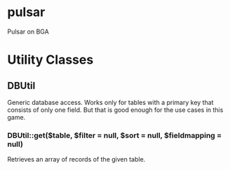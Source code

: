 # pulsar

Pulsar on BGA

# Utility Classes

## DBUtil
Generic database access. Works only for tables with a primary key that consists of only one field.
But that is good enough for the use cases in this game.

### DBUtil::get($table, $filter = null, $sort = null, $fieldmapping = null)

Retrieves an array of records of the given table.
